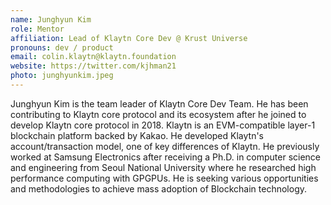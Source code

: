 ```yaml
---
name: Junghyun Kim
role: Mentor
affiliation: Lead of Klaytn Core Dev @ Krust Universe
pronouns: dev / product
email: colin.klaytn@klaytn.foundation
website: https://twitter.com/kjhman21
photo: junghyunkim.jpeg
---
```


Junghyun Kim is the team leader of Klaytn Core Dev Team. He has been contributing to Klaytn core protocol and its ecosystem after he joined to develop Klaytn core protocol in 2018. Klaytn is an EVM-compatible layer-1 blockchain platform backed by Kakao. He developed Klaytn's account/transaction model, one of key differences of Klaytn. He previously worked at Samsung Electronics after receiving a Ph.D. in computer science and engineering from Seoul National University where he researched high performance computing with GPGPUs. He is seeking various opportunities and methodologies to achieve mass adoption of Blockchain technology.
